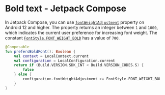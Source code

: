 # Bold text - Jetpack Compose

In Jetpack Compose, you can use [`fontWeightAdjustment`](https://developer.android.com/reference/android/content/res/Configuration#fontWeightAdjustment) property on Android 12 and higher. The property returns an integer between `1` and `1000`, which indicates the current user preference for increasing font weight. The constant [`FontStyle.FONT_WEIGHT_BOLD`](https://developer.android.com/reference/android/graphics/fonts/FontStyle#FONT_WEIGHT_BOLD) has a value of `700`.

```kotlin
@Composable
fun prefersBoldFont(): Boolean {
    val context = LocalContext.current
    val configuration = LocalConfiguration.current
    return if (Build.VERSION.SDK_INT < Build.VERSION_CODES.S) {
        false
    } else {
        configuration.fontWeightAdjustment >= FontStyle.FONT_WEIGHT_BOLD
    }
}
```
